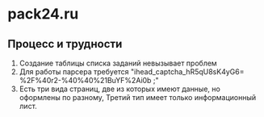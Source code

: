 # pack24.ru

## Процесс и трудности

1. Создание таблицы списка заданий невызывает проблем
2. Для работы парсера требуется "ihead_captcha_hR5qU8sK4yG6=    %2F%40r2-%40%40%21BuYF%2Ai0b   ;"
3. Есть три вида страниц, две из которых имеют данные, но оформлены по разному, Третий тип имеет только информационный лист.